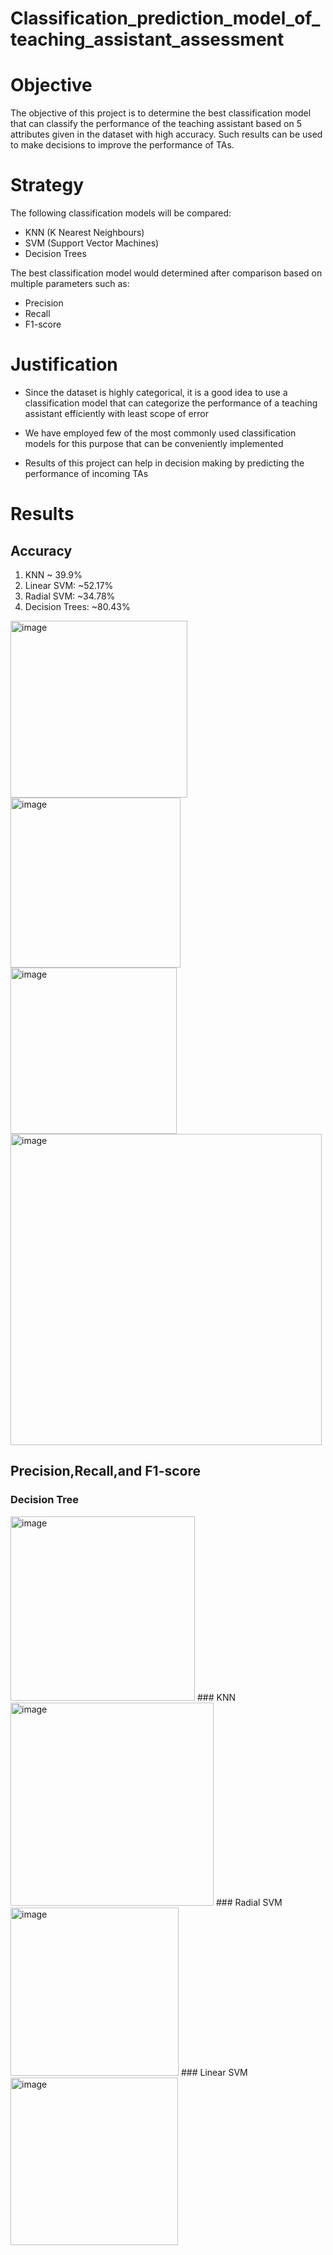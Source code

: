 # Classification_prediction_model_of_teaching_assistant_assessment 
# Objective

The objective of this project is to determine the best classification model that can classify the performance of the teaching assistant based on 5 attributes given in the dataset with high accuracy. Such results can be used to make decisions to improve the performance of TAs.

# Strategy

The following classification models will be compared:
* KNN (K Nearest Neighbours)
* SVM (Support Vector Machines)
* Decision Trees

The best classification model would determined after comparison based on multiple parameters such as:
* Precision
* Recall
* F1-score

# Justification

* Since the dataset is highly categorical, it is a good idea to use a classification model that can categorize the performance of a teaching assistant efficiently with least scope of error

* We have employed few of the most commonly used classification models for this purpose that can be conveniently implemented

* Results of this project can help in decision making by predicting the performance of incoming TAs

# Results

## Accuracy
1. KNN ~ 39.9%
2. Linear SVM: ~52.17%
3. Radial SVM: ~34.78%
4. Decision Trees: ~80.43%

<img width="283" alt="image" src="https://user-images.githubusercontent.com/86041798/153545586-a5f5fe16-6c7c-446c-b77b-28104a2026c0.png">
<img width="272" alt="image" src="https://user-images.githubusercontent.com/86041798/153545594-d06dfcfd-da1f-4147-b2ab-6052ba9db6ca.png">
<img width="266" alt="image" src="https://user-images.githubusercontent.com/86041798/153545602-265bc513-6e8c-40cd-be14-e8033a8c30a3.png">
<img width="498" alt="image" src="https://user-images.githubusercontent.com/86041798/153545606-5615af13-3847-48ae-9f27-fb36ffe03f09.png">

## Precision,Recall,and F1-score

### Decision Tree
<img width="295" alt="image" src="https://user-images.githubusercontent.com/86041798/153545760-517772f7-d975-4552-b193-1fe0edd33b4e.png">
### KNN
<img width="325" alt="image" src="https://user-images.githubusercontent.com/86041798/153545763-d9d7cf8d-2094-405f-a598-f340dbd33430.png">
### Radial SVM
<img width="269" alt="image" src="https://user-images.githubusercontent.com/86041798/153545777-07b59937-4f10-4a9b-aff4-8588b09f7fe8.png">
### Linear SVM
<img width="268" alt="image" src="https://user-images.githubusercontent.com/86041798/153545780-d24242c0-8ad1-48de-a724-55cd374f7ee4.png">



